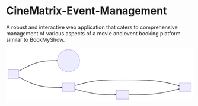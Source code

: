 # CineMatrix-Event-Management

A robust and interactive web application that caters to comprehensive management of various aspects of a movie and event booking platform similar to BookMyShow. 

<img src="svgviewer-output.svg">